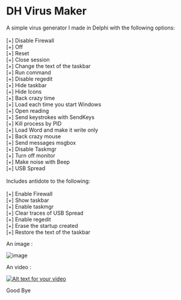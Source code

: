 DH Virus Maker
==============

A simple virus generator I made in Delphi with the following options:<br>
<br>
[+] Disable Firewall<br>
[+] Off<br>
[+] Reset<br>
[+] Close session<br>
[+] Change the text of the taskbar<br>
[+] Run command<br>
[+] Disable regedit<br>
[+] Hide taskbar<br>
[+] Hide Icons<br>
[+] Back crazy time<br>
[+] Load each time you start Windows<br>
[+] Open reading<br>
[+] Send keystrokes with SendKeys<br>
[+] Kill process by PID<br>
[+] Load Word and make it write only<br>
[+] Back crazy mouse<br>
[+] Send messages msgbox<br>
[+] Disable Taskmgr<br>
[+] Turn off monitor<br>
[+] Make noise with Beep<br>
[+] USB Spread<br>
<br>
Includes antidote to the following:<br>
<br>
[+] Enable Firewall<br>
[+] Show taskbar<br>
[+] Enable taskmgr<br>
[+] Clear traces of USB Spread<br>
[+] Enable regedit<br>
[+] Erase the startup created<br>
[+] Restore the text of the taskbar<br>

An image : 

![image](http://doddyhackman.webcindario.com/images/dhvirusmaker.jpg)

An video : 

[![Alt text for your video](http://img.youtube.com/vi/OsPOh1QhsOQ/0.jpg)](http://www.youtube.com/watch?v=OsPOh1QhsOQ)

Good Bye
